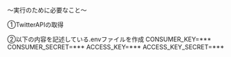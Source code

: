 〜実行のために必要なこと〜

①TwitterAPIの取得

②以下の内容を記述している.envファイルを作成
CONSUMER_KEY=***
CONSUMER_SECRET=***
ACCESS_KEY=***
ACCESS_KEY_SECRET=***

